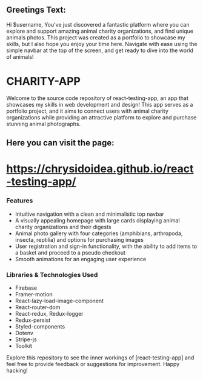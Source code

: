 ## Greetings Text:

Hi $username, You've just discovered a fantastic platform where you can explore and support amazing animal charity organizations, and find unique animals photos. This project was created as a portfolio to showcase my skills, but I also hope you enjoy your time here. Navigate with ease using the simple navbar at the top of the screen, and get ready to dive into the world of animals!


# CHARITY-APP
Welcome to the source code repository of react-testing-app, an app that showcases my skills in web development and design! This app serves as a portfolio project, and it aims to connect users with animal charity organizations while providing an attractive platform to explore and purchase stunning animal photographs.
## Here you can visit the page:
# https://chrysidoidea.github.io/react-testing-app/

### Features
- Intuitive navigation with a clean and minimalistic top navbar
- A visually appealing homepage with large cards displaying animal charity organizations and their digests
- Animal photo gallery with four categories (amphibians, arthropoda, insecta, reptilia) and options for purchasing images
- User registration and sign-in functionality, with the ability to add items to a basket and proceed to a pseudo checkout
- Smooth animations for an engaging user experience

### Libraries & Technologies Used
- Firebase
- Framer-motion
- React-lazy-load-image-component
- React-router-dom
- React-redux, Redux-logger
- Redux-persist
- Styled-components
- Dotenv
- Stripe-js
- Toolkit


Explore this repository to see the inner workings of [react-testing-app] and feel free to provide feedback or suggestions for improvement. Happy hacking!